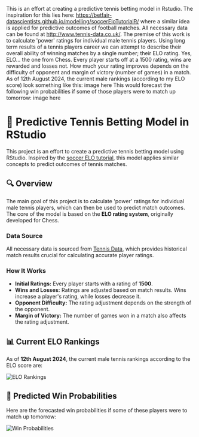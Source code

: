 This is an effort at creating a predictive tennis betting model in Rstudio. The inspiration for this lies here: https://betfair-datascientists.github.io/modelling/soccerEloTutorialR/ where a similar idea is applied for predictive outcomes of football matches.
All necessary data can be found at http://www.tennis-data.co.uk/.
The premise of this work is to calculate 'power' ratings for individual male tennis players. Using long term results of a tennis players career we can attempt to describe their overall ability of winning matches by a single number; their ELO rating. Yes, ELO... the one from Chess. Every player starts off at a 1500 rating, wins are rewarded and losses not. How much your rating improves depends on the difficulty of opponent and margin of victory (number of games) in a match. 
As of 12th August 2024, the current male rankings (according to my ELO score) look something like this: image here
This would forecast the following win probabilities if some of those players were to match up tomorrow: image here

# 🎾 Predictive Tennis Betting Model in RStudio

This project is an effort to create a predictive tennis betting model using RStudio. Inspired by the [soccer ELO tutorial](https://betfair-datascientists.github.io/modelling/soccerEloTutorialR/), this model applies similar concepts to predict outcomes of tennis matches.

## 🔍 Overview

The main goal of this project is to calculate 'power' ratings for individual male tennis players, which can then be used to predict match outcomes. The core of the model is based on the **ELO rating system**, originally developed for Chess.

### Data Source

All necessary data is sourced from [Tennis Data](http://www.tennis-data.co.uk/), which provides historical match results crucial for calculating accurate player ratings.

### How It Works

- **Initial Ratings:** Every player starts with a rating of **1500**.
- **Wins and Losses:** Ratings are adjusted based on match results. Wins increase a player's rating, while losses decrease it.
- **Opponent Difficulty:** The rating adjustment depends on the strength of the opponent.
- **Margin of Victory:** The number of games won in a match also affects the rating adjustment.

## 📊 Current ELO Rankings

As of **12th August 2024**, the current male tennis rankings according to the ELO score are:

![ELO Rankings](path/to/elo_rankings_image.png)

## 🔮 Predicted Win Probabilities

Here are the forecasted win probabilities if some of these players were to match up tomorrow:

![Win Probabilities](path/to/win_probabilities_image.png)

